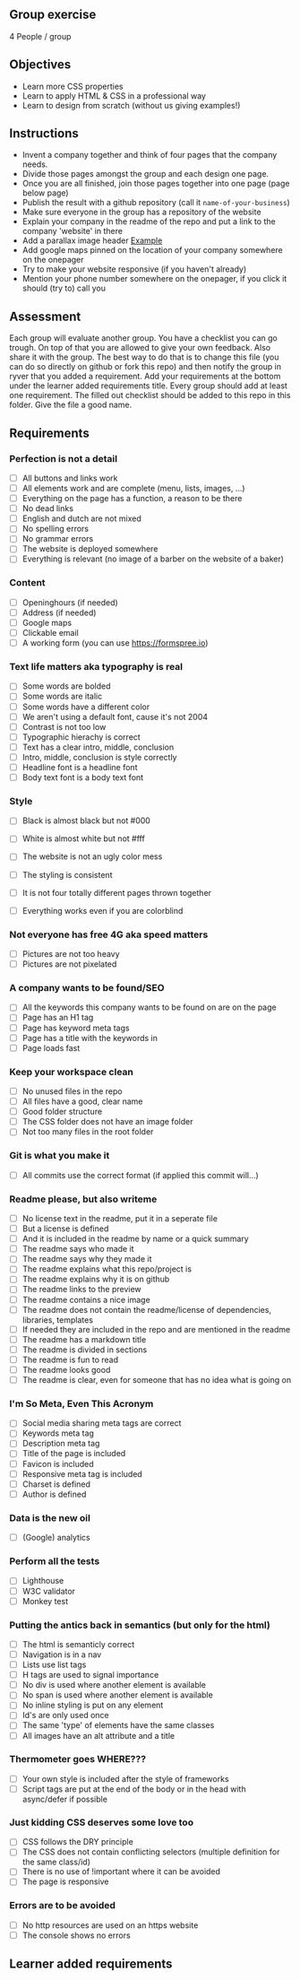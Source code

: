 ## Group exercise

4 People / group


## Objectives

- Learn more CSS properties
- Learn to apply HTML & CSS in a professional way
- Learn to design from scratch (without us giving examples!)


## Instructions 

- Invent a company together and think of four pages that the company needs.
- Divide those pages amongst the group and each design one page.
- Once you are all finished, join those pages together into one page (page below page)
- Publish the result with a github repository (call it `name-of-your-business`)
- Make sure everyone in the group has a repository of the website
- Explain your company in the readme of the repo and put a link to the company 'website' in there
- Add a parallax image header [Example](https://demo.athemes.com/themes/?theme=Sydney)
- Add google maps pinned on the location of your company somewhere on the onepager
- Try to make your website responsive (if you haven't already)
- Mention your phone number somewhere on the onepager, if you click it should (try to) call you

## Assessment

Each group will evaluate another group. You have a checklist you can go trough. On top of that you are allowed to give your own feedback. Also share it with the group.
The best way to do that is to change this file (you can do so directly on github or fork this repo) and then notify the group in ryver that you added a requirement. 
Add your requirements at the bottom under the learner added requirements title.
Every group should add at least one requirement. The filled out checklist should be added to this repo in this folder.
Give the file a good name.

## Requirements

### Perfection is not a detail
- [ ] All buttons and links work
- [ ] All elements work and are complete (menu, lists, images, ...)
- [ ] Everything on the page has a function, a reason to be there
- [ ] No dead links
- [ ] English and dutch are not mixed
- [ ] No spelling errors
- [ ] No grammar errors
- [ ] The website is deployed somewhere
- [ ] Everything is relevant (no image of a barber on the website of a baker)

### Content
- [ ] Openinghours (if needed)
- [ ] Address (if needed)
- [ ] Google maps
- [ ] Clickable email
- [ ] A working form (you can use https://formspree.io)

### Text life matters aka typography is real
- [ ] Some words are bolded
- [ ] Some words are italic
- [ ] Some words have a different color
- [ ] We aren't using a default font, cause it's not 2004
- [ ] Contrast is not too low
- [ ] Typographic hierachy is correct
- [ ] Text has a clear intro, middle, conclusion
- [ ] Intro, middle, conclusion is style correctly
- [ ] Headline font is a headline font
- [ ] Body text font is a body text font

### Style
- [ ] Black is almost black but not #000
- [ ] White is almost white but not #fff
- [ ] The website is not an ugly color mess
- [ ] The styling is consistent
- [ ] It is not four totally different pages thrown together
- [ ] Everything works even if you are colorblind


### Not everyone has free 4G aka speed matters
- [ ] Pictures are not too heavy
- [ ] Pictures are not pixelated

### A company wants to be found/SEO	
- [ ] All the keywords this company wants to be found on are on the page 
- [ ] Page has an H1 tag
- [ ] Page has keyword meta tags
- [ ] Page has a title with the keywords in
- [ ] Page loads fast
 
### Keep your workspace clean
- [ ] No unused files in the repo
- [ ] All files have a good, clear name
- [ ] Good folder structure
- [ ] The CSS folder does not have an image folder
- [ ] Not too many files in the root folder 

### Git is what you make it
- [ ] All commits use the correct format (if applied this commit will...)

### Readme please, but also writeme
- [ ] No license text in the readme, put it in a seperate file
- [ ] But a license is defined
- [ ] And it is included in the readme by name or a quick summary
- [ ] The readme says who made it
- [ ] The readme says why they made it
- [ ] The readme explains what this repo/project is
- [ ] The readme explains why it is on github
- [ ] The readme links to the preview
- [ ] The readme contains a nice image
- [ ] The readme does not contain the readme/license of dependencies, libraries, templates
- [ ] If needed they are included in the repo and are mentioned in the readme
- [ ] The readme has a markdown title
- [ ] The readme is divided in sections
- [ ] The readme is fun to read
- [ ] The readme looks good
- [ ] The readme is clear, even for someone that has no idea what is going on

### I'm So Meta, Even This Acronym
- [ ] Social media sharing meta tags are correct
- [ ] Keywords meta tag
- [ ] Description meta tag
- [ ] Title of the page is included
- [ ] Favicon is included
- [ ] Responsive meta tag is included
- [ ] Charset is defined
- [ ] Author is defined

### Data is the new oil
- [ ] (Google) analytics

### Perform all the tests
- [ ] Lighthouse
- [ ] W3C validator
- [ ] Monkey test

### Putting the antics back in semantics (but only for the html)
- [ ] The html is semanticly correct
- [ ] Navigation is in a nav
- [ ] Lists use list tags
- [ ] H tags are used to signal importance
- [ ] No div is used where another element is available
- [ ] No span is used where another element is available
- [ ] No inline styling is put on any element
- [ ] Id's are only used once
- [ ] The same 'type' of elements have the same classes
- [ ] All images have an alt attribute and a title

### Thermometer goes WHERE???
- [ ] Your own style is included after the style of frameworks
- [ ] Script tags are put at the end of the body or in the head with async/defer if possible

### Just kidding CSS deserves some love too
- [ ] CSS follows the DRY principle
- [ ] The CSS does not contain conflicting selectors (multiple definition for the same class/id)
- [ ] There is no use of !important where it can be avoided
- [ ] The page is responsive

### Errors are to be avoided
- [ ] No http resources are used on an https website
- [ ] The console shows no errors

## Learner added requirements

